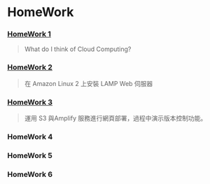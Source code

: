 # HomeWork
### [HomeWork 1](https://github.com/cherrytora/FinTech/blob/main/HW_1.md) 
> What do I think of Cloud Computing?

### [HomeWork 2](https://github.com/cherrytora/FinTech/blob/main/HW_2.md) 
> 在 Amazon Linux 2 上安裝 LAMP Web 伺服器

### [HomeWork 3](https://github.com/cherrytora/FinTech/blob/main/HW_3.md)
> 運用 S3 與Amplify 服務進行網頁部署，過程中演示版本控制功能。

### HomeWork 4

### HomeWork 5

### HomeWork 6



